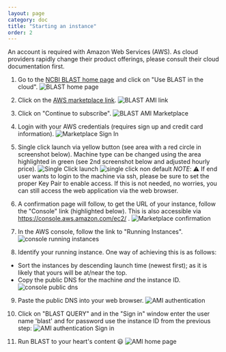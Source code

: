 ```yaml
---
layout: page
category: doc
title: "Starting an instance"
order: 2
---
```


An account is required with Amazon Web Services (AWS). As cloud providers rapidly change their product offerings, please consult their cloud documentation first.

1. Go to the [NCBI BLAST home page](https://blast.ncbi.nlm.nih.gov) and click on "Use BLAST in the cloud".
![BLAST home page](../images/blast-home-cloud.png "BLAST home page")

2. Click on the [AWS marketplace link](https://aws.amazon.com/marketplace/pp/B00N44P7L6).
![BLAST AMI link](../images/blast-home-mktplace-link.png "BLAST AMI link")

3. Click on "Continue to subscribe".
![BLAST AMI Marketplace](../images/aws-mktplace-ami-page.png "BLAST AMI Marketplace")

4. Login with your AWS credentials (requires sign up and credit card information).
![Marketplace Sign In](../images/aws-mktplace-sign-in.png "Marketplace Sign In")

5. Single click launch via yellow button (see area with a red circle in screenshot below). Machine type can be changed using the area highlighted in green (see 2nd screenshot below and adjusted hourly price).
![Single Click launch](../images/aws-mktplace-launch-single-click.png "Single Click launch")
![single click non default](../images/aws-marketplace-non-default-machine-type.png "Single Click non default")
*NOTE*: :warning: If end user wants to login to the machine via ssh, please be sure to set the proper Key Pair to enable access. If this is not needed, no worries, you can still access the web application via the web browser.

6. A confirmation page will follow, to get the URL of your instance, follow the "Console" link (highlighted below). This is also accessible via https://console.aws.amazon.com/ec2/ .
![Marketplace confirmation](../images/aws-marketplace-confirmation.png "Marketplace confirmation")

7. In the AWS console, follow the link to "Running Instances".
![console running instances](../images/aws-console-running-instances.png "console running instances")

8. Identify your running instance. One way of achieving this is as follows:
 * Sort the instances by descending launch time (newest first); as it is likely that yours will be at/near the top.
 * Copy the public DNS for the machine _and_ the instance ID.
![console public dns](../images/ec2-console-public-dns.png "console public dns")

9. Paste the public DNS into your web browser.
![AMI authentication](../images/ami-authentication.png "AMI authentication")

10. Click on "BLAST QUERY" and in the "Sign in" window enter the user name 'blast' and for password use the instance ID from the previous step:
![AMI authentication Sign in](../images/ec2-ami-authenticate.png "AMI authentication Sign in")

11. Run BLAST to your heart's content :smiley:
![AMI home page](../images/ami-home-page.png "AMI home page")



